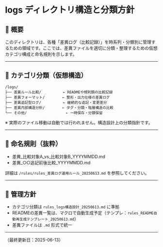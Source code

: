 # logs ディレクトリ構造と分類方針

## 📌 概要
このディレクトリは、各種「差異ログ（比較記録）」を時系列・分類別に管理するための領域です。ここでは、差異ファイルを適切に分類・整理するための仮想カテゴリ構成と命名規則を示します。

----

## 📁 カテゴリ分類（仮想構造）

```
/logs/
├── 差異ルール比較/          ← READMEや規則類の比較記録
├── 差異フォーマット/        ← 整形・出力仕様の差異ログ
├── 差異追記型ログ/          ← 継続的な追記・変更差分
├── 差異内部構造分析/        ← タグ・分類・階層構造の比較
└── その他/                  ← 一時保存・分類保留
```

※ 実際のファイル移動は自動では行われません。構造設計上の分類指針です。

----

## 📄 命名規則（抜粋）

- 差異_比較対象A_vs_比較対象B_YYYYMMDD.md  
- 差異_○○追記前後比較_YYYYMMDD.md

詳細は `/rules/rules_差異ログ運用ルール_20250613.md` を参照してください。

----

## 🧭 管理方針

- カテゴリ分類は `rules_logs構造設計_20250613.md` に準拠
- READMEの差異一覧は、マクロで自動生成予定（テンプレ：`rules_README自動再生成テンプレート_20250613.md`）
- 差異ファイルは `.md` 形式で統一

---

（最終更新日：2025-06-13）
